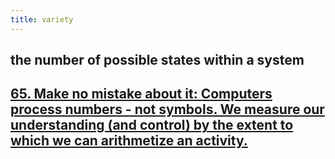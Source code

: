 ```yaml
---
title: variety
---
```


## the number of possible states within a system
## [65. Make no mistake about it: Computers process numbers - not symbols. We measure our understanding (and control) by the extent to which we can arithmetize an activity.](http://www.cs.yale.edu/homes/perlis-alan/quotes.html)
